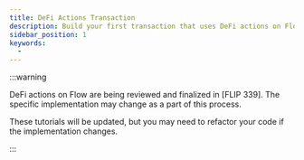 ```yaml
---
title: DeFi Actions Transaction
description: Build your first transaction that uses DeFi actions on Flow Cadence.
sidebar_position: 1
keywords:
  - 
---
```


:::warning

DeFi actions on Flow are being reviewed and finalized in [FLIP 339].  The specific implementation may change as a part of this process.

These tutorials will be updated, but you may need to refactor your code if the implementation changes.

:::